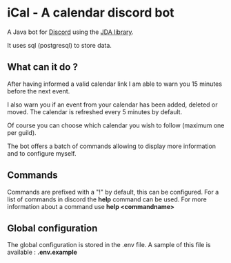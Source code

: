 # iCal - A calendar discord bot
A Java bot for [Discord](https://discordapp.com/) using the [JDA library](https://github.com/DV8FromTheWorld/JDA).

It uses sql (postgresql) to store data.

## What can it do ?

After having informed a valid calendar link I am able to warn you 15 minutes before the next event.

I also warn you if an event from your calendar has been added, deleted or moved. The calendar is refreshed every 5 minutes by default.

Of course you can choose which calendar you wish to follow (maximum one per guild).

The bot offers a batch of commands allowing to display more information and to configure myself.

## Commands

Commands are prefixed with a "!" by default, this can be configured.
For a list of commands in discord the **help** command can be used.
For more information about a command use **help \<commandname\>**

## Global configuration

The global configuration is stored in the .env file. A sample of this file is available : **.env.example**
